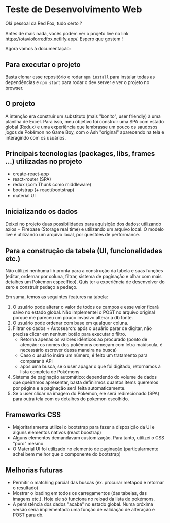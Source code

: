# Teste de Desenvolvimento Web

Olá pessoal da Red Fox, tudo certo ?

Antes de mais nada, vocês podem ver o projeto live no link https://otavioforredfox.netlify.app/. Espero que gostem !

Agora vamos à documentação:

## Para executar o projeto

Basta clonar esse repositório e rodar `npm install` para instalar todas as dependências e `npm start` para rodar o dev server e ver o projeto no browser.

## O projeto

A intenção era construir um substituto (mais "bonito", user friendly) à uma planilha de Excel. Para isso, meu objetivo foi construir uma SPA com estado global (Redux) e uma experiência que lembrasse um pouco os saudosos jogos de Pokémon no Game Boy, com o Ash "original" aparecendo na tela e interagindo com os usuários.

## Principais tecnologias (packages, libs, frames ...) utilizadas no projeto

- create-react-app
- react-router (SPA)
- redux (com Thunk como middleware)
- bootstrap (+ react/bootstrap)
- material UI

## Inicializando os dados

Deixei no projeto duas possibilidades para aquisição dos dados: utilizando axios + Firebase (Storage real time) e utilizando um arquivo local. O modelo live é utilizando um arquivo local, por questões de performance.

## Para a construção da tabela (UI, funcionalidades etc.)

Não utilizei nenhuma lib pronta para a construção da tabela e suas funções (editar, ordernar por coluna, filtrar, sistema de paginação e olhar com mais detalhes um Pokemon específico). Quis ter a experiência de desenvolver do zero e construir pedaço a pedaço.

Em suma, temos as seguintes features na tabela:

1. O usuário pode alterar o valor de todos os campos e esse valor ficará salvo no estado global. Não implementei o POST no arquivo original porque me pareceu um pouco invasivo alterar a db fonte.
2. O usuário pode ordenar com base em qualquer coluna.
3. Filtrar os dados + Autosearch: após o usuário parar de digitar, não precisa clicar em nenhum botão para executar o filtro. 
    - Retorna apenas os valores idênticos ao procurado (ponto de atenção: os nomes dos pokémons começam com letra maiúscula, é necessário escrever dessa maneira na busca)
    - Caso o usuário insira um número, é feito um tratamento para comparar à API
    - após uma busca, se o user apagar o que foi digitado, retornamos à lista completa de Pokémons
4. Sistema de paginação automático: dependendo do volume de dados que queiramos apresentar, basta definirmos quantos items queremos por página e a paginação será feita automaticamente.
5. Se o user clicar na imagem do Pokémon, ele será redirecionado (SPA) para outra tela com os detalhes do pokemon escolhido.

## Frameworks CSS

- Majoritariamente utilizei o bootstrap para fazer a disposição da UI e alguns elementos nativos (react boostrap)
- Alguns elementos demandavam customização. Para tanto, utilizei o CSS "puro" mesmo
- O Material UI foi utilizado no elemento de paginação (particularmente achei bem melhor que o componente do bootstrap)

## Melhorias futuras

- Permitir o matching parcial das buscas (ex. procurar metapod e retornar o resultado)
- Mostrar o loading em todos os carregamentos (das tabelas, das imagens etc.). Hoje ele só funciona no reload da lista de pokémons.
- A persistência dos dados "acaba" no estado global. Numa próxima versão seria implementado uma função de validação de alteração e POST para db.

